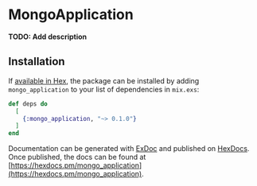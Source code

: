 # MongoApplication

**TODO: Add description**

## Installation

If [available in Hex](https://hex.pm/docs/publish), the package can be installed
by adding `mongo_application` to your list of dependencies in `mix.exs`:

```elixir
def deps do
  [
    {:mongo_application, "~> 0.1.0"}
  ]
end
```

Documentation can be generated with [ExDoc](https://github.com/elixir-lang/ex_doc)
and published on [HexDocs](https://hexdocs.pm). Once published, the docs can
be found at [https://hexdocs.pm/mongo_application](https://hexdocs.pm/mongo_application).

